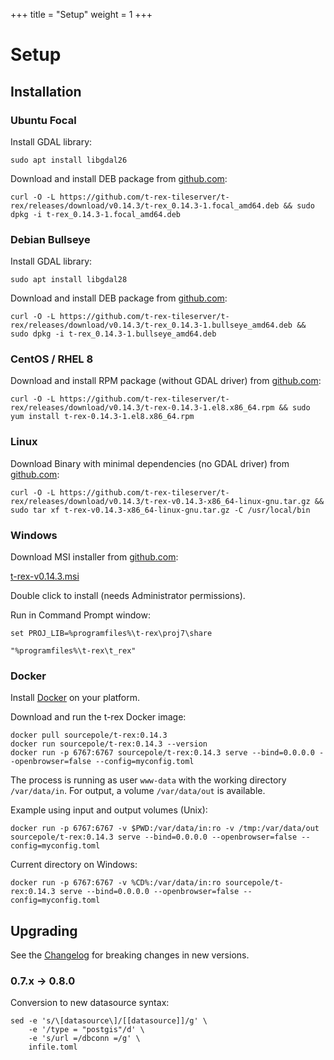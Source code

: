 +++
title = "Setup"
weight = 1
+++

Setup
=====

Installation
------------

<div class="vtab">

### Ubuntu Focal

Install GDAL library:
```
sudo apt install libgdal26
```

Download and install DEB package from [github.com](https://github.com/t-rex-tileserver/t-rex/releases/latest):

```
curl -O -L https://github.com/t-rex-tileserver/t-rex/releases/download/v0.14.3/t-rex_0.14.3-1.focal_amd64.deb && sudo dpkg -i t-rex_0.14.3-1.focal_amd64.deb
```

</div><div class="vtab">

### Debian Bullseye

Install GDAL library:
```
sudo apt install libgdal28
```

Download and install DEB package from [github.com](https://github.com/t-rex-tileserver/t-rex/releases/latest):

```
curl -O -L https://github.com/t-rex-tileserver/t-rex/releases/download/v0.14.3/t-rex_0.14.3-1.bullseye_amd64.deb && sudo dpkg -i t-rex_0.14.3-1.bullseye_amd64.deb
```

</div><div class="vtab">

### CentOS / RHEL 8

Download and install RPM package (without GDAL driver) from [github.com](https://github.com/t-rex-tileserver/t-rex/releases/latest):

```
curl -O -L https://github.com/t-rex-tileserver/t-rex/releases/download/v0.14.3/t-rex-0.14.3-1.el8.x86_64.rpm && sudo yum install t-rex-0.14.3-1.el8.x86_64.rpm
```

<!--    
yum install epel-release -y
curl -O -L https://github.com/t-rex-tileserver/t-rex/releases/download/v0.14.3/t-rex-0.14.3-1.el8.x86_64.rpm &&
yum install --enablerepo=powertools t-rex-0.14.3-1.el8.x86_64.rpm
 -->

</div><div class="vtab">

### Linux

Download Binary with minimal dependencies (no GDAL driver) from [github.com](https://github.com/t-rex-tileserver/t-rex/releases/latest):

```
curl -O -L https://github.com/t-rex-tileserver/t-rex/releases/download/v0.14.3/t-rex-v0.14.3-x86_64-linux-gnu.tar.gz && sudo tar xf t-rex-v0.14.3-x86_64-linux-gnu.tar.gz -C /usr/local/bin
```

</div><div class="vtab">

### Windows

Download MSI installer from [github.com](https://github.com/t-rex-tileserver/t-rex/releases/latest):

[t-rex-v0.14.3.msi](https://github.com/t-rex-tileserver/t-rex/releases/download/v0.14.3/t-rex-v0.14.3.msi)

Double click to install (needs Administrator permissions).

Run in Command Prompt window:

```
set PROJ_LIB=%programfiles%\t-rex\proj7\share

"%programfiles%\t-rex\t_rex"
```

</div><div class="vtab">

### Docker

Install [Docker](https://www.docker.com/community-edition#/download) on your platform.

Download and run the t-rex Docker image:
```
docker pull sourcepole/t-rex:0.14.3
docker run sourcepole/t-rex:0.14.3 --version
docker run -p 6767:6767 sourcepole/t-rex:0.14.3 serve --bind=0.0.0.0 --openbrowser=false --config=myconfig.toml
```

The process is running as user `www-data` with the working directory `/var/data/in`. For output, a volume `/var/data/out` is available.

Example using input and output volumes (Unix):

`docker run -p 6767:6767 -v $PWD:/var/data/in:ro -v /tmp:/var/data/out sourcepole/t-rex:0.14.3 serve --bind=0.0.0.0 --openbrowser=false --config=myconfig.toml`

Current directory on Windows:

`docker run -p 6767:6767 -v %CD%:/var/data/in:ro sourcepole/t-rex:0.14.3 serve --bind=0.0.0.0 --openbrowser=false --config=myconfig.toml`

</div>


Upgrading
---------

See the [Changelog](https://github.com/t-rex-tileserver/t-rex/blob/master/CHANGELOG.md) for breaking changes in new versions.

### 0.7.x -> 0.8.0

Conversion to new datasource syntax:
```
sed -e 's/\[datasource\]/[[datasource]]/g' \
    -e '/type = "postgis"/d' \
    -e 's/url =/dbconn =/g' \
    infile.toml
```
